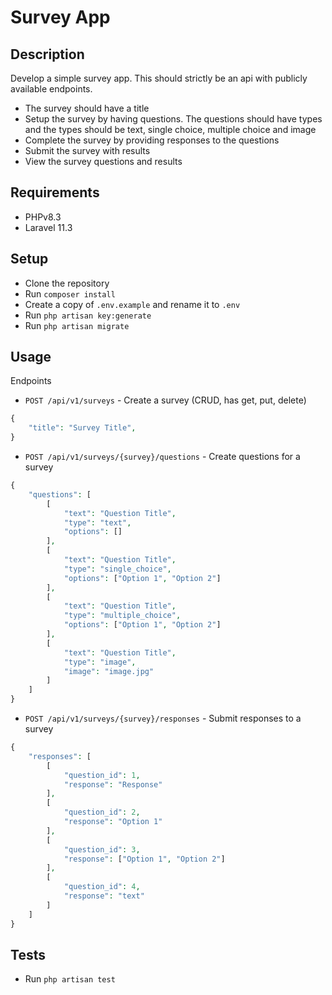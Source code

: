 # Survey App

## Description
Develop a simple survey app. This should strictly be an api with publicly available endpoints.
- The survey should have a title 
- Setup the survey by having questions. The questions should have types and the types should be text, single choice, multiple choice and image 
- Complete the survey by providing responses to the questions 
- Submit the survey with results 
- View the survey questions and results

## Requirements
- PHPv8.3
- Laravel 11.3

## Setup
- Clone the repository
- Run `composer install`
- Create a copy of `.env.example` and rename it to `.env`
- Run `php artisan key:generate`
- Run `php artisan migrate`

## Usage
Endpoints
- `POST /api/v1/surveys` - Create a survey (CRUD, has get, put, delete)
```php
{
    "title": "Survey Title",
}
```
- `POST /api/v1/surveys/{survey}/questions` - Create questions for a survey
```php
{
    "questions": [
        [
            "text": "Question Title",
            "type": "text",
            "options": []
        ],
        [
            "text": "Question Title",
            "type": "single_choice",
            "options": ["Option 1", "Option 2"]
        ],
        [
            "text": "Question Title",
            "type": "multiple_choice",
            "options": ["Option 1", "Option 2"]
        ],
        [
            "text": "Question Title",
            "type": "image",
            "image": "image.jpg"
        ]
    ]
}
```

- `POST /api/v1/surveys/{survey}/responses` - Submit responses to a survey
```php
{
    "responses": [
        [
            "question_id": 1,
            "response": "Response"
        ],
        [
            "question_id": 2,
            "response": "Option 1"
        ],
        [
            "question_id": 3,
            "response": ["Option 1", "Option 2"]
        ],
        [
            "question_id": 4,
            "response": "text"
        ]
    ]
}
```
## Tests
- Run `php artisan test`
